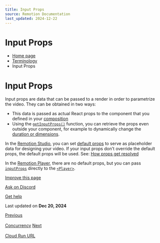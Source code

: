 ```yaml
---
title: Input Props
source: Remotion Documentation
last_updated: 2024-12-22
---
```


# Input Props

- [Home page](/)
- [Terminology](/docs/terminology)
- Input Props

# Input Props

Input props are data that can be passed to a render in order to parametrize the video. They can be obtained in two ways:

- This data is passed as actual React props to the component that you defined in your [composition](/docs/terminology/composition)
- Using the [`getInputProps()`](/docs/get-input-props) function, you can retrieve the props even outside your component, for example to dynamically change the [duration or dimensions](/docs/dynamic-metadata).

In the [Remotion Studio](/docs/terminology/studio), you can set [default props](/docs/composition#defaultprops) to serve as placeholder data for designing your video. If your input props don't override the default props, the default props will be used. See: [How props get resolved](/docs/props-resolution)

In the [Remotion Player](/docs/terminology/player), there are no default props, but you can pass [`inputProps`](/docs/player/player#inputprops) directly to the [`<Player>`](/docs/player).

[Improve this page](https://github.com/remotion-dev/remotion/edit/main/packages/docs/docs/terminology/input-props.mdx)

[Ask on Discord](https://remotion.dev/discord)

[Get help](/docs/get-help)

Last updated on **Dec 20, 2024**

[Previous\
\
Concurrency](/docs/terminology/concurrency) [Next\
\
Cloud Run URL](/docs/terminology/cloud-run-url)
